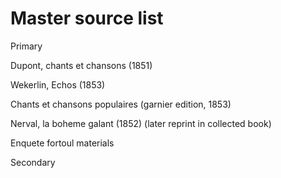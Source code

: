 # Master source list

Primary

Dupont, chants et chansons (1851)

Wekerlin, Echos (1853)

Chants et chansons populaires (garnier edition, 1853)

Nerval, la boheme galant (1852) (later reprint in collected book)

Enquete fortoul materials

Secondary